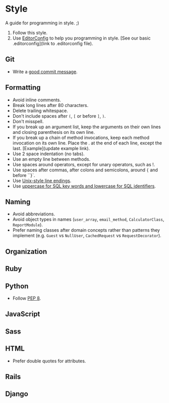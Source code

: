 Style
=====

A guide for programming in style. ;)

1. Follow this style.
2. Use [EditorConfig](http://editorconfig.org) to help you programming in style. [See our basic .editorconfig](link to .editorconfig file).


Git
---
- Write a [good commit message](http://tbaggery.com/2008/04/19/a-note-about-git-commit-messages.html).

Formatting
----------
- Avoid inline comments.
- Break long lines after 80 characters.
- Delete trailing whitespace.
- Don't include spaces after `(`, `[` or before `]`, `)`.
- Don't misspell.
- If you break up an argument list, keep the arguments on their own lines and closing parenthesis on its own line.
- If you break up a chain of method invocations, keep each method invocation on its own line. Place the . at the end of each line, except the last. [Example](update example link).
- Use 2 space indentation (no tabs).
- Use an empty line between methods.
- Use spaces around operators, except for unary operators, such as !.
- Use spaces after commas, after colons and semicolons, around `{` and before ``}`.
- Use [Unix-style line endings](http://en.wikipedia.org/wiki/Newline).
- Use [uppercase for SQL key words and lowercase for SQL identifiers](http://www.postgresql.org/docs/9.2/static/sql-syntax-lexical.html#SQL-SYNTAX-IDENTIFIERS).

Naming
------
- Avoid abbreviations.
- Avoid object types in names (`user_array`, `email_method`, `CalculatorClass`, `ReportModule`).
- Prefer naming classes after domain concepts rather than patterns they implement (e.g. `Guest` vs `NullUser`, `CachedRequest` vs `RequestDecorator`).

Organization
------------


Ruby
----


Python
------
- Follow [PEP 8](http://www.python.org/dev/peps/pep-0008/).

JavaScript
----------


Sass
----


HTML
----
- Prefer double quotes for attributes.

Rails
-----


Django
------
